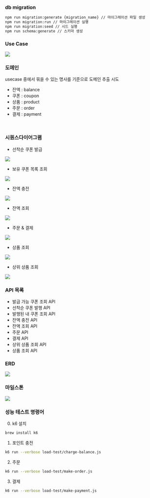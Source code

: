 ### db migration

```bash
npm run migration:generate {migration_name} // 마이그레이션 파일 생성
npm run migration:run // 마이그레이션 실행
npm run migration:seed // 시드 실행
npm run schema:generate // 스키마 생성
```


### Use Case

![](./images/use-case-v2.png)

### 도메인
usecase 중에서 묶을 수 있는 명사를 기준으로 도메인 추출 시도

- 잔액 : balance
- 쿠폰 : coupon
- 상품 : product
- 주문 : order
- 결제 : payment

<br/>

### 시퀀스다이어그램
- 선착순 쿠폰 발급  

![](./images/issue-coupon.png)  

- 보유 쿠폰 목록 조회  

![](./images/query-own-coupon.png)  

- 잔액 충전  

![](./images/charge-balance.png)  

- 잔액 조회  

![](./images/query-balance.png)  

- 주문 & 결제  

![](./images/order-and-payment.png)  

- 상품 조회  

![](./images/query-product.png)  

- 상위 상품 조회

![](./images/query-popular-product.png)  


### API 목록
- 발급 가능 쿠폰 조회 API
- 선착순 쿠폰 발행 API
- 발행된 내 쿠폰 조회 API
- 잔액 충전 API
- 잔액 조회 API
- 주문 API
- 결제 API
- 상위 상품 조회 API
- 상품 조회 API

### ERD
![](./images/dbdiagram-erd.png)


### 마일스톤

![](./images/milestone.png)


### 성능 테스트 명령어

0. k6 설치
```bash
brew install k6
```

1. 포인트 충전
```bash
k6 run --verbose load-test/charge-balance.js
```

2. 주문

```bash
k6 run --verbose load-test/make-order.js
```

3. 결제

```bash
k6 run --verbose load-test/make-payment.js
```
